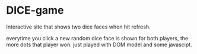 # DICE-game
Interactive site that shows two dice faces when hit refresh.

everytime you click a new random dice face is shown for both players, the more dots that player won.
just played with DOM model and some javascipt.
